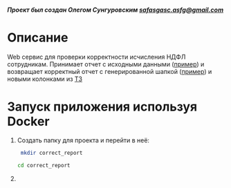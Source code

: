 #### _Проект был создан Олегом Сунгуровским <safasgasc.asfg@gmail.com>_

# Описание

Web сервис для проверки корректности исчисления НДФЛ сотрудникам. Принимает отчет с исходными данными ([пример](../task/example_data.xlsx)) и возвращает корректный отчет
с генерированной шапкой ([пример](../task/rept_header.xlsx)) и новыми колонками из [ТЗ](../task/test_task_text.md)



# Запуск приложения используя Docker

1. Создать папку для проекта и перейти в неё:
   ```bash
    mkdir correct_report
    ```
    ```bash
    cd correct_report
    ```

2. 